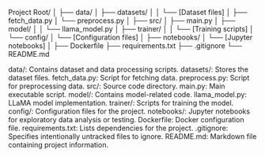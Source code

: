 Project Root/
│
├── data/
│   ├── datasets/
│   │   └── [Dataset files]
│   ├── fetch_data.py
│   └── preprocess.py
│
├── src/
│   ├── main.py
│   ├── model/
│   │   └── llama_model.py
│   ├── trainer/
│   │   └── [Training scripts]
│   └── config/
│       └── [Configuration files]
│
├── notebooks/
│   └── [Jupyter notebooks]
│
├── Dockerfile
├── requirements.txt
├── .gitignore
└── README.md


data/: Contains dataset and data processing scripts.
datasets/: Stores the dataset files.
fetch_data.py: Script for fetching data.
preprocess.py: Script for preprocessing data.
src/: Source code directory.
main.py: Main executable script.
model/: Contains model-related code.
llama_model.py: LLaMA model implementation.
trainer/: Scripts for training the model.
config/: Configuration files for the project.
notebooks/: Jupyter notebooks for exploratory data analysis or testing.
Dockerfile: Docker configuration file.
requirements.txt: Lists dependencies for the project.
.gitignore: Specifies intentionally untracked files to ignore.
README.md: Markdown file containing project information.